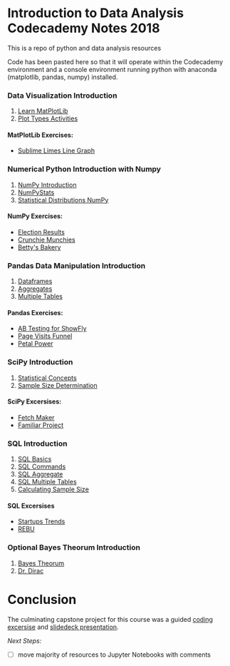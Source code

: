# Introduction to Data Analysis Codecademy Notes 2018
This is a repo of python and data analysis resources

Code has been pasted here so that it will operate within the Codecademy environment and a console environment running python with anaconda (matplotlib, pandas, numpy) installed.
### Data Visualization Introduction
1. [Learn MatPlotLib](https://github.com/cschellenberger/data_analysis/blob/master/learn_matplotlib)
2. [Plot Types Activities](https://github.com/cschellenberger/data_analysis/blob/master/plot-types-activities)
#### MatPlotLib Exercises:
- [Sublime Limes Line Graph](https://github.com/cschellenberger/data_analysis/blob/master/sublime_limes_line_graph)
### Numerical Python Introduction with Numpy
1. [NumPy Introduction](https://github.com/cschellenberger/data_analysis/blob/master/NumpyIntro)
2. [NumPyStats](https://github.com/cschellenberger/data_analysis/blob/master/NumpyStats)
3. [Statistical Distributions NumPy](https://github.com/cschellenberger/data_analysis/blob/master/StatDistNumpy)
#### NumPy Exercises:
- [Election Results](https://github.com/cschellenberger/data_analysis/blob/master/ElectionResults)
- [Crunchie Munchies](https://github.com/cschellenberger/data_analysis/blob/master/CrunchieMunchies)
- [Betty's Bakery](https://github.com/cschellenberger/data_analysis/blob/master/BettysBakery)
### Pandas Data Manipulation Introduction
1. [Dataframes](https://github.com/cschellenberger/data_analysis/blob/master/Pandas_DataFrames)
2. [Aggregates](https://github.com/cschellenberger/data_analysis/blob/master/Pandas_Aggregates)
3. [Multiple Tables](https://github.com/cschellenberger/data_analysis/blob/master/MultipleTables)
#### Pandas Exercises:
- [AB Testing for ShowFly](https://github.com/cschellenberger/data_analysis/blob/master/ABTestingForShoeFly)
- [Page Visits Funnel](https://github.com/cschellenberger/data_analysis/blob/master/PageVisitsFunnel)
- [Petal Power](https://github.com/cschellenberger/data_analysis/blob/master/Petal_Power)
### SciPy Introduction
1. [Statistical Concepts](https://github.com/cschellenberger/data_analysis/blob/master/StatisticalConcepts)
2. [Sample Size Determination](https://github.com/cschellenberger/data_analysis/blob/master/SampSizeDeterm)
#### SciPy Excersises:
- [Fetch Maker](https://github.com/cschellenberger/data_analysis/blob/master/FetchMaker)
- [Familiar Project](https://github.com/cschellenberger/data_analysis/blob/master/FamiliarProject)
### SQL Introduction
1. [SQL Basics](https://github.com/cschellenberger/data_analysis/blob/master/SQLbasics)
2. [SQL Commands](https://github.com/cschellenberger/data_analysis/blob/master/SQLcommands)
3. [SQL Aggregate](https://github.com/cschellenberger/data_analysis/blob/master/SQLaggregate)
4. [SQL Multiple Tables](https://github.com/cschellenberger/data_analysis/blob/master/MultipleTables-SQL)
5. [Calculating Sample Size](https://github.com/cschellenberger/data_analysis/blob/master/CalculateSampleSize)
#### SQL Excersises
- [Startups Trends](https://github.com/cschellenberger/data_analysis/blob/master/StartupsTrends)
- [REBU](https://github.com/cschellenberger/data_analysis/blob/master/REBU)
### Optional Bayes Theorum Introduction
1. [Bayes Theorum](https://github.com/cschellenberger/data_analysis/blob/master/BayesTheorum)
2. [Dr. Dirac](https://github.com/cschellenberger/data_analysis/blob/master/DrDirac)

# Conclusion
The culminating capstone project for this course was a guided [coding excersise](https://github.com/cschellenberger/BiodiversityCapstone) and [slidedeck presentation](https://drive.google.com/open?id=1wrEbCuvoPF1XaqRpHQOBrc-UmCeZAYlninkS28xnpxE).

*Next Steps:*
- [ ] move majority of resources to Jupyter Notebooks with comments
